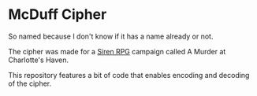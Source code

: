 # McDuff Cipher

So named because I don't know if it has a name already or not.

The cipher was made for a [Siren RPG](https://github.com/ElectricCoffee/SirenRPG) campaign called A Murder at Charlotte's Haven.

This repository features a bit of code that enables encoding and decoding of the cipher.
